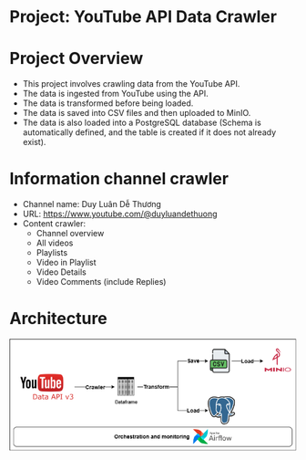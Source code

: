 Project: YouTube API Data Crawler
========


Project Overview
================

- This project involves crawling data from the YouTube API.
- The data is ingested from YouTube using the API.
- The data is transformed before being loaded.
- The data is saved into CSV files and then uploaded to MinIO.
- The data is also loaded into a PostgreSQL database (Schema is automatically defined, and the table is created if it does not already exist).

Information channel crawler
================

- Channel name: Duy Luân Dễ Thương
- URL: https://www.youtube.com/@duyluandethuong
- Content crawler:
    - Channel overview
    - All videos
    - Playlists
    - Video in Playlist
    - Video Details
    - Video Comments (include Replies)

Architecture
================
![alt text](include/architecture.drawio.png)

